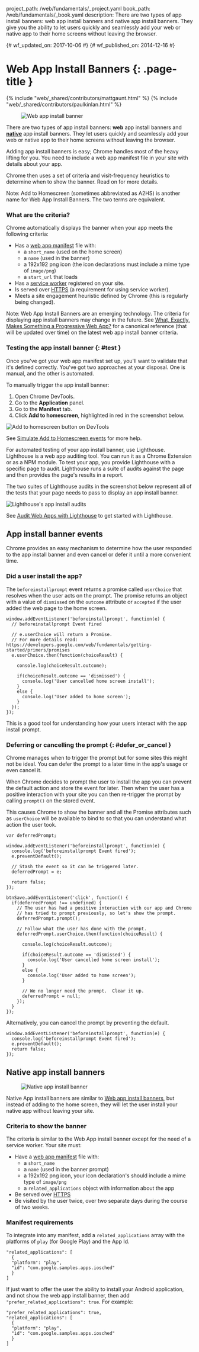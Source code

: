 project_path: /web/fundamentals/_project.yaml
book_path: /web/fundamentals/_book.yaml
description: There are two types of app install banners: web app install banners and native app install banners. They give you the ability to let users quickly and seamlessly add your web or native app to their home screens without leaving the browser.

{# wf_updated_on: 2017-10-06 #}
{# wf_published_on: 2014-12-16 #}

# Web App Install Banners {: .page-title }

{% include "web/_shared/contributors/mattgaunt.html" %}
{% include "web/_shared/contributors/paulkinlan.html" %}

<div class="attempt-right">
  <figure>
    <img src="images/add-to-home-screen.gif" alt="Web app install banner">
  </figure>
</div>

There are two types of app install banners: **web** app install banners and
[**native**](#native_app_install_banners) app install banners. They let users quickly and seamlessly
add your web or native app to their home screens without leaving the browser.

Adding app install banners is easy; Chrome handles most of the heavy
lifting for you. You need to include a web app manifest file in your site
with details about your app.

Chrome then uses a set of criteria and visit-frequency heuristics to determine
when to show the banner. Read on for more details.

Note: Add to Homescreen (sometimes abbreviated as A2HS) is another name for Web App Install Banners. The two terms are equivalent.

### What are the criteria?

Chrome automatically displays the banner when your app meets the following
criteria:

* Has a [web app manifest](../web-app-manifest/) file with:
    - a `short_name` (used on the home screen)
    - a `name` (used in the banner)
    - a 192x192 png icon (the icon declarations must include a mime type of `image/png`)
    - a `start_url` that loads
* Has a [service worker](/web/fundamentals/getting-started/primers/service-workers)
  registered on your site.
* Is served over [HTTPS](/web/fundamentals/security/encrypt-in-transit/why-https)
  (a requirement for using service worker).
* Meets a site engagement heuristic defined by Chrome (this is regularly being
  changed).

Note: Web App Install Banners are an emerging technology. The criteria for displaying app install banners may change in the future. See [What, Exactly, Makes Something a Progressive Web App?](https://infrequently.org/2016/09/what-exactly-makes-something-a-progressive-web-app/) for a canonical reference (that will be updated over time) on the latest web app install banner criteria.

### Testing the app install banner {: #test }

Once you've got your web app manifest set up, you'll want to validate
that it's defined correctly. You've got two approaches at your disposal. One
is manual, and the other is automated.

To manually trigger the app install banner:

1. Open Chrome DevTools.
2. Go to the **Application** panel.
3. Go to the **Manifest** tab.
4. Click **Add to homescreen**, highlighted in red in the screenshot below.

![Add to homescreen button on DevTools](images/devtools-a2hs.png)

See [Simulate Add to Homescreen
events](/web/tools/chrome-devtools/progressive-web-apps#add-to-homescreen)
for more help.

For automated testing of your app install banner, use Lighthouse. Lighthouse
is a web app auditing tool. You can run it as a Chrome Extension or as a
NPM module. To test your app, you provide Lighthouse with a specific page
to audit. Lighthouse runs a suite of audits against the page and then
provides the page's results in a report.

The two suites of Lighthouse audits in the screenshot below represent all
of the tests that your page needs to pass to display an app install banner.

![Lighthouse's app install audits](images/lighthouse-a2hs.png)

See [Audit Web Apps with Lighthouse](/web/tools/lighthouse/) to get started
with Lighthouse.

## App install banner events

Chrome provides an easy mechanism to determine how the user responded to the
app install banner and even cancel or defer it until a more convenient time.

### Did a user install the app?

The `beforeinstallprompt` event returns a promise called `userChoice`
that resolves when the user acts on the prompt.  The promise
returns an object with a value of `dismissed` on the `outcome`
attribute or `accepted` if the user added the web page to the home screen.

    window.addEventListener('beforeinstallprompt', function(e) {
      // beforeinstallprompt Event fired

      // e.userChoice will return a Promise.
      // For more details read: https://developers.google.com/web/fundamentals/getting-started/primers/promises
      e.userChoice.then(function(choiceResult) {

        console.log(choiceResult.outcome);

        if(choiceResult.outcome == 'dismissed') {
          console.log('User cancelled home screen install');
        }
        else {
          console.log('User added to home screen');
        }
      });
    });


This is a good tool for understanding how your users interact with the app
install prompt.


### Deferring or cancelling the prompt {: #defer_or_cancel }

Chrome manages when to trigger the prompt but for some sites this might not
be ideal. You can defer the prompt to a later time in the app's usage or
even cancel it.

When Chrome decides to prompt the user to install the app you
can prevent the default action and store the event for later. Then when
the user has a positive interaction with your site you can then re-trigger
the prompt by calling `prompt()` on the stored event.

This causes Chrome to show the banner and all the Promise attributes
such as `userChoice` will be available to bind to so that you can understand
what action the user took.

    var deferredPrompt;

    window.addEventListener('beforeinstallprompt', function(e) {
      console.log('beforeinstallprompt Event fired');
      e.preventDefault();

      // Stash the event so it can be triggered later.
      deferredPrompt = e;

      return false;
    });

    btnSave.addEventListener('click', function() {
      if(deferredPrompt !== undefined) {
        // The user has had a positive interaction with our app and Chrome
        // has tried to prompt previously, so let's show the prompt.
        deferredPrompt.prompt();

        // Follow what the user has done with the prompt.
        deferredPrompt.userChoice.then(function(choiceResult) {

          console.log(choiceResult.outcome);

          if(choiceResult.outcome == 'dismissed') {
            console.log('User cancelled home screen install');
          }
          else {
            console.log('User added to home screen');
          }

          // We no longer need the prompt.  Clear it up.
          deferredPrompt = null;
        });
      }
    });


Alternatively, you can cancel the prompt by preventing the default.

    window.addEventListener('beforeinstallprompt', function(e) {
      console.log('beforeinstallprompt Event fired');
      e.preventDefault();
      return false;
    });

## Native app install banners

<div class="attempt-right">
  <figure>
     <img src="images/native-app-install-banner.gif" alt="Native app install banner" style="max-height: 500px">
  </figure>
</div>

Native App install banners are similar to [Web app install banners](.), but
instead of adding to the home screen, they will let the user install your
native app without leaving your site.

### Criteria to show the banner

The criteria is similar to the Web App install banner except for the need of
a service worker. Your site must:

* Have a [web app manifest](../web-app-manifest/) file with:
    - a `short_name`
    - a `name` (used in the banner prompt)
    - a 192x192 png icon, your icon declaration's should include a mime type of `image/png`
    - a `related_applications` object with information about the app
* Be served over [HTTPS](/web/fundamentals/security/encrypt-in-transit/enable-https)
* Be visited by the user twice, over two separate days during the course
  of two weeks.

### Manifest requirements

To integrate into any manifest, add a `related_applications` array with the
platforms of `play` (for Google Play) and the App Id.


    "related_applications": [
      {
      "platform": "play",
      "id": "com.google.samples.apps.iosched"
      }
    ]


If just want to offer the user the ability to install your Android
application, and not show the web app install banner, then add
`"prefer_related_applications": true`. For example:


    "prefer_related_applications": true,
    "related_applications": [
      {
      "platform": "play",
      "id": "com.google.samples.apps.iosched"
      }
    ]
